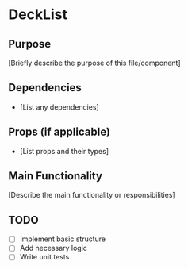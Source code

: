 # DeckList

## Purpose
[Briefly describe the purpose of this file/component]

## Dependencies
- [List any dependencies]

## Props (if applicable)
- [List props and their types]

## Main Functionality
[Describe the main functionality or responsibilities]

## TODO
- [ ] Implement basic structure
- [ ] Add necessary logic
- [ ] Write unit tests

